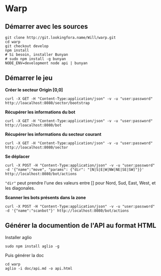 Warp
====

Démarrer avec les sources
-------------------------

```
git clone http://git.lookingfora.name/Will/warp.git
cd warp
git checkout develop
npm install
# Si besoin, installer Bunyan
# sudo npm install -g bunyan
NODE_ENV=development node api | bunyan
```

Démarrer le jeu
---------------

**Créer le secteur Origin [0,0]**  

	curl -X GET -H "Content-Type:application/json" -v -u "user:password" http://loacalhost:8080/sector/bootstrap
  
**Récupérer les informations du bot**  

	curl -X GET -H "Content-Type:application/json" -v -u "user:password" http://loacalhost:8080/bot

  
**Récupérer les informations du secteur courant**  

	curl -X GET -H "Content-Type:application/json" -v -u "user:password" http://loacalhost:8080/sector 

**Se déplacer**  

	curl -X POST -H "Content-Type:application/json" -v -u "user:password" -d '{"name":"move", "params": {"dir": "[N|S|E|W|NW|NE|SE|SW]"}}' http://localhost:8080/bot/actions
  
`"dir"` peut prendre l'une des valeurs entre [] pour Nord, Sud, East, West, et les diagonales.  
  
  
**Scanner les bots présents dans la zone**  

	curl -X POST -H "Content-Type:application/json" -v -u "user:password" -d '{"name":"scanbot"}' http://localhost:8080/bot/actions

Générer la documention de l'API au format HTML
----------------------------------------------

Installer aglio
```
sudo npm install aglio -g
```

Puis générer la doc
```
cd warp
aglio -i doc/api.md -o api.html
```

